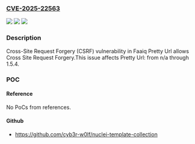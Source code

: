### [CVE-2025-22563](https://cve.mitre.org/cgi-bin/cvename.cgi?name=CVE-2025-22563)
![](https://img.shields.io/static/v1?label=Product&message=Pretty%20Url&color=blue)
![](https://img.shields.io/static/v1?label=Version&message=n%2Fa%3C%3D%201.5.4%20&color=brighgreen)
![](https://img.shields.io/static/v1?label=Vulnerability&message=CWE-352%20Cross-Site%20Request%20Forgery%20(CSRF)&color=brighgreen)

### Description

Cross-Site Request Forgery (CSRF) vulnerability in Faaiq Pretty Url allows Cross Site Request Forgery.This issue affects Pretty Url: from n/a through 1.5.4.

### POC

#### Reference
No PoCs from references.

#### Github
- https://github.com/cyb3r-w0lf/nuclei-template-collection


